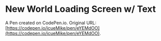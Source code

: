 # New World Loading Screen w/ Text

A Pen created on CodePen.io. Original URL: [https://codepen.io/icueMike/pen/eYEMdOO](https://codepen.io/icueMike/pen/eYEMdOO).


